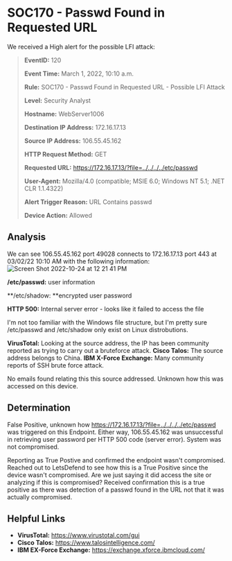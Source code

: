 # SOC170 - Passwd Found in Requested URL
We received a High alert for the possible LFI attack: 

> **EventID:** 120
> 
> **Event Time:** March 1, 2022, 10:10 a.m.
> 
> **Rule:** SOC170 - Passwd Found in Requested URL - Possible LFI Attack
> 
> **Level:** Security Analyst
> 
> **Hostname:** WebServer1006
> 
> **Destination IP Address:** 172.16.17.13
> 
> **Source IP Address:** 106.55.45.162
> 
> **HTTP Request Method:** GET
> 
> **Requested URL:** https://172.16.17.13/?file=../../../../etc/passwd
> 
> **User-Agent:** Mozilla/4.0 (compatible; MSIE 6.0; Windows NT 5.1; .NET CLR 1.1.4322)
> 
> **Alert Trigger Reason:** URL Contains passwd
> 
> **Device Action:** Allowed

## Analysis
We can see 106.55.45.162 port 49028 connects to 172.16.17.13 port 443 at 03/02/22 10:10 AM with the following information:
![Screen Shot 2022-10-24 at 12 21 41 PM](https://user-images.githubusercontent.com/74877876/197576047-c7b89c95-185e-4fa2-bd18-4c23de59405c.png)

**/etc/passwd:** user information

**/etc/shadow: **encrypted user password

**HTTP 500:** Internal server error - looks like it failed to access the file

I'm not too familiar with the Windows file structure, but I'm pretty sure /etc/passwd and /etc/shadow only exist on Linux distrobutions. 

**VirusTotal:** Looking at the source address, the IP has been community reported as trying to carry out a bruteforce attack. 
**Cisco Talos:** The source address belongs to China. 
**IBM X-Force Exchange:** Many community reports of SSH brute force attack. 

No emails found relating this this source addressed. Unknown how this was accessed on this device. 

## Determination 
False Positive, unknown how https://172.16.17.13/?file=../../../../etc/passwd was triggered on this Endpoint. Either way, 106.55.45.162 was unsuccessful in retrieving user password per HTTP 500 code (server error).
System was not compromised. 

Reporting as True Postive and confirmed the endpoint wasn't compromised. Reached out to LetsDefend to see how this is a True Positive since the device wasn't compromised. Are we just saying it did access the site or analyzing if this is compromised? Received confirmation this is a true positive as there was detection of a passwd found in the URL not that it was actually compromised. 

## Helpful Links
- **VirusTotal:** https://www.virustotal.com/gui
- **Cisco Talos:** https://www.talosintelligence.com/
- **IBM EX-Force Exchange:** https://exchange.xforce.ibmcloud.com/

